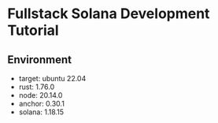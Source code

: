 # Fullstack Solana Development Tutorial

## Environment

- target: ubuntu 22.04
- rust: 1.76.0
- node: 20.14.0
- anchor: 0.30.1
- solana: 1.18.15
